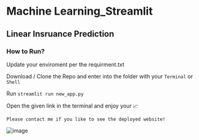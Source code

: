 # Machine Learning_Streamlit
## Linear Insruance Prediction

### How to Run?

Update your enviroment per the requirment.txt

Download / Clone the Repo and enter into the folder with your `Terminal` or `Shell`

Run `streamlit run new_app.py` 

Open the given link in the terminal and enjoy your 📈

```
Please contact me if you like to see the deployed website!
```

![image](https://github.com/akifkhawaja/Linear_Insurance_Prediction_Streamlit/blob/9e088838b82436326d9b6e6e19fe9c5fe5142c89/Insurance%20Charges%20Prediction%20App.JPG)
